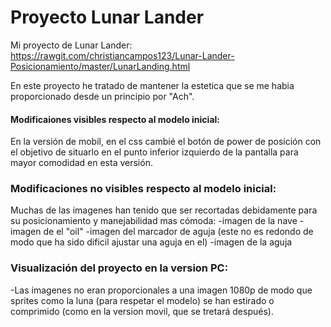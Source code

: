 # Proyecto Lunar Lander

Mi proyecto de Lunar Lander: https://rawgit.com/christiancampos123/Lunar-Lander-Posicionamiento/master/LunarLanding.html

En este proyecto he tratado de mantener la estetica que se me habia proporcionado desde un principio por "Ach".



#### Modificaiones visibles respecto al modelo inicial:

En la versión de mobil, en el css cambié el botón de power de posición con el objetivo de situarlo en el punto inferior izquierdo de la pantalla para mayor comodidad en esta versión.



### Modificaciones no visibles respecto al modelo inicial:

Muchas de las imagenes han tenido que ser recortadas debidamente para su posicionamiento y manejabilidad mas cómoda:
-imagen de la nave
-imagen de el "oil"
-imagen del marcador de aguja (este no es redondo de modo que ha sido dificil ajustar una aguja en el)
-imagen de la aguja

### Visualización del proyecto en la version PC:
-Las imagenes no eran proporcionales a una imagen 1080p de modo que sprites como la luna (para respetar el modelo) se han estirado o comprimido (como en la version movil, que se tretará después).

